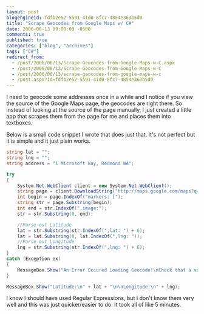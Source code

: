 ```yaml
---
layout: post
blogengineid: fdfb2e52-5591-41d0-8fc7-4854e363b5d0
title: "Scrape Geocodes from Google Maps w/ C#"
date: 2006-06-13 09:00:00 -0500
comments: true
published: true
categories: ["blog", "archives"]
tags: ["C#"]
redirect_from: 
  - /post/2006/06/13/Scrape-Geocodes-from-Google-Maps-w-C.aspx
  - /post/2006/06/13/Scrape-Geocodes-from-Google-Maps-w-C
  - /post/2006/06/13/scrape-geocodes-from-google-maps-w-c
  - /post.aspx?id=fdfb2e52-5591-41d0-8fc7-4854e363b5d0
---
```


I need to geocode some addresses once in a while and I notice if you view the source of the Google Maps page, the geocodes are right there. So instead of looking at the source of the page manually, I just created a little app that scrapes them from the page for me and places them into textboxes.

Below is a small code snippet I wrote that does just that. It's not perfect but it is simple and it just plain works.

```csharp
string lat = "";
string lng = "";
string address = "1 Microsoft Way, Redmond WA";

try
{
    System.Net.WebClient client = new System.Net.WebClient();
    string page = client.DownloadString("http://maps.google.com/maps?q=" + address);
    int begin = page.IndexOf("markers: [");
    string str = page.Substring(begin);
    int end = str.IndexOf(",image:");
    str = str.Substring(0, end);

    //Parse out Latitude
    lat = str.Substring(str.IndexOf(",lat: ") + 6);
    lat = lat.Substring(0, lat.IndexOf(",lng: "));
    //Parse out Longitude
    lng = str.Substring(str.IndexOf(",lng: ") + 6);
}
catch (Exception ex)
{
    MessageBox.Show("An Error Occured Loading Geocode!\nCheck that a valid address has been entered.", "An Error Occured Loading Geocode!");
}

MessageBox.Show("Latitude:\n" + lat + "\n\nLongitude:\n" + lng);
```

I know I should have used Regular Expressions, but I don't know them very well and this was just quicker/easier to do. It took all of like 5 minutes.
